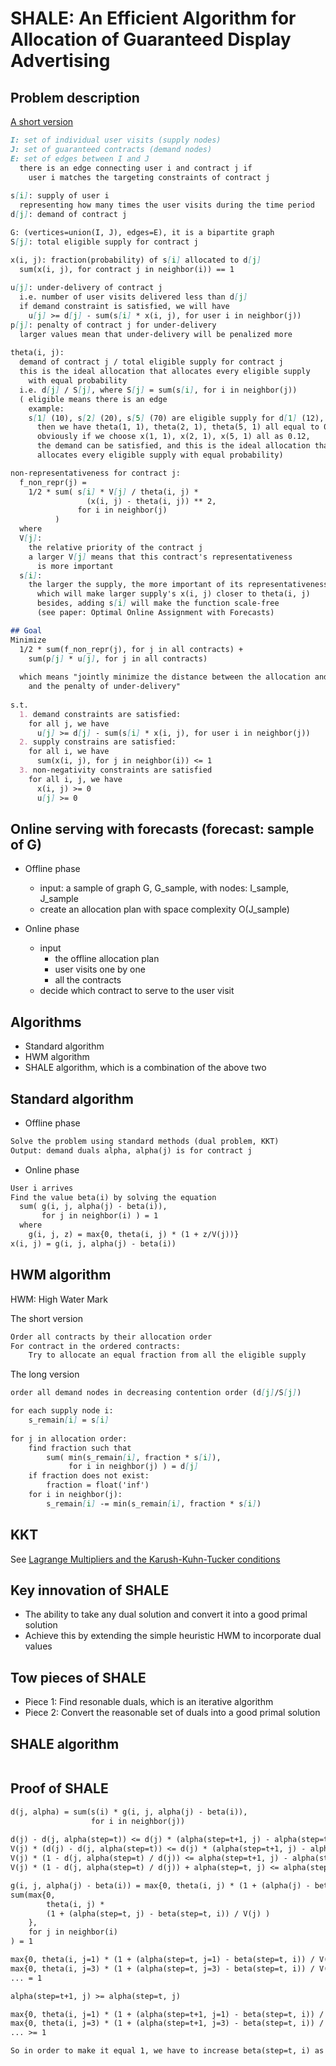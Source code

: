# SHALE: An Efficient Algorithm for Allocation of Guaranteed Display Advertising

## Problem description
[A short version](opt_online_assign_w_f.md#problem-description)
```markdown
I: set of individual user visits (supply nodes)
J: set of guaranteed contracts (demand nodes)
E: set of edges between I and J
  there is an edge connecting user i and contract j if 
    user i matches the targeting constraints of contract j
     
s[i]: supply of user i
  representing how many times the user visits during the time period
d[j]: demand of contract j

G: (vertices=union(I, J), edges=E), it is a bipartite graph
S[j]: total eligible supply for contract j

x(i, j): fraction(probability) of s[i] allocated to d[j]
  sum(x(i, j), for contract j in neighbor(i)) == 1
         
u[j]: under-delivery of contract j
  i.e. number of user visits delivered less than d[j]
  if demand constraint is satisfied, we will have
    u[j] >= d[j] - sum(s[i] * x(i, j), for user i in neighbor(j))
p[j]: penalty of contract j for under-delivery
  larger values mean that under-delivery will be penalized more
        
theta(i, j): 
  demand of contract j / total eligible supply for contract j
  this is the ideal allocation that allocates every eligible supply
    with equal probability
  i.e. d[j] / S[j], where S[j] = sum(s[i], for i in neighbor(j))
  ( eligible means there is an edge
    example:
    s[1] (10), s[2] (20), s[5] (70) are eligible supply for d[1] (12),
      then we have theta(1, 1), theta(2, 1), theta(5, 1) all equal to 0.12
      obviously if we choose x(1, 1), x(2, 1), x(5, 1) all as 0.12,
      the demand can be satisfied, and this is the ideal allocation that
      allocates every eligible supply with equal probability)

non-representativeness for contract j:
  f_non_repr(j) = 
    1/2 * sum( s[i] * V[j] / theta(i, j) * 
                 (x(i, j) - theta(i, j)) ** 2,
               for i in neighbor(j)
          )
  where
  V[j]: 
    the relative priority of the contract j
    a larger V[j] means that this contract's representativeness 
      is more important
  s[i]:
    the larger the supply, the more important of its representativeness,
      which will make larger supply's x(i, j) closer to theta(i, j)
      besides, adding s[i] will make the function scale-free
      (see paper: Optimal Online Assignment with Forecasts)

## Goal
Minimize
  1/2 * sum(f_non_repr(j), for j in all contracts) + 
    sum(p[j] * u[j], for j in all contracts)
    
  which means "jointly minimize the distance between the allocation and its ideal one,
    and the penalty of under-delivery"
    
s.t.
  1. demand constraints are satisfied:
    for all j, we have
      u[j] >= d[j] - sum(s[i] * x(i, j), for user i in neighbor(j))
  2. supply constrains are satisfied:
    for all i, we have
      sum(x(i, j), for j in neighbor(i)) <= 1
  3. non-negativity constraints are satisfied
    for all i, j, we have
      x(i, j) >= 0
      u[j] >= 0
```

## Online serving with forecasts (forecast: sample of G)
- Offline phase
  - input: a sample of graph G, G_sample, with nodes: I_sample, J_sample
  - create an allocation plan with space complexity O(J_sample)
  
- Online phase
  - input
    - the offline allocation plan
    - user visits one by one
    - all the contracts
  - decide which contract to serve to the user visit

## Algorithms
- Standard algorithm
- HWM algorithm
- SHALE algorithm, which is a combination of the above two 

## Standard algorithm
- Offline phase
```markdown
Solve the problem using standard methods (dual problem, KKT)
Output: demand duals alpha, alpha(j) is for contract j
```

- Online phase
```markdown
User i arrives
Find the value beta(i) by solving the equation
  sum( g(i, j, alpha(j) - beta(i)),
       for j in neighbor(i) ) = 1
  where
    g(i, j, z) = max{0, theta(i, j) * (1 + z/V(j))}
x(i, j) = g(i, j, alpha(j) - beta(i))
```

## HWM algorithm
HWM: High Water Mark

The short version
```markdown
Order all contracts by their allocation order 
For contract in the ordered contracts:
    Try to allocate an equal fraction from all the eligible supply
```

The long version
```markdown
order all demand nodes in decreasing contention order (d[j]/S[j])

for each supply node i:
    s_remain[i] = s[i]
    
for j in allocation order:
    find fraction such that 
        sum( min(s_remain[i], fraction * s[i]), 
             for i in neighbor(j) ) = d[j]
    if fraction does not exist:
        fraction = float('inf')
    for i in neighbor(j):
        s_remain[i] -= min(s_remain[i], fraction * s[i])
```

## KKT
See [Lagrange Multipliers and the Karush-Kuhn-Tucker conditions](http://www.csc.kth.se/utbildning/kth/kurser/DD3364/Lectures/KKT.pdf)

## Key innovation of SHALE
- The ability to take any dual solution and convert it into a good primal solution
- Achieve this by extending the simple heuristic HWM to incorporate dual values

## Tow pieces of SHALE
- Piece 1: Find resonable duals, which is an iterative algorithm
- Piece 2: Convert the reasonable set of duals into a good primal solution

## SHALE algorithm
```markdown

```

## Proof of SHALE
```markdown
d(j, alpha) = sum(s(i) * g(i, j, alpha(j) - beta(i)),
                  for i in neighbor(j))
                  
d(j) - d(j, alpha(step=t)) <= d(j) * (alpha(step=t+1, j) - alpha(step=t, j) / V(j)
V(j) * (d(j) - d(j, alpha(step=t)) <= d(j) * (alpha(step=t+1, j) - alpha(step=t, j))
V(j) * (1 - d(j, alpha(step=t) / d(j)) <= alpha(step=t+1, j) - alpha(step=t, j)
V(j) * (1 - d(j, alpha(step=t) / d(j)) + alpha(step=t, j) <= alpha(step=t+1, j)

g(i, j, alpha(j) - beta(i)) = max{0, theta(i, j) * (1 + (alpha(j) - beta(i))/V(j) )}
sum(max{0, 
        theta(i, j) * 
        (1 + (alpha(step=t, j) - beta(step=t, i)) / V(j) ) 
    },
    for j in neighbor(i) 
) = 1

max{0, theta(i, j=1) * (1 + (alpha(step=t, j=1) - beta(step=t, i)) / V(j) ) } +
max{0, theta(i, j=3) * (1 + (alpha(step=t, j=3) - beta(step=t, i)) / V(j) ) } +
... = 1

alpha(step=t+1, j) >= alpha(step=t, j) 

max{0, theta(i, j=1) * (1 + (alpha(step=t+1, j=1) - beta(step=t, i)) / V(j) ) } +
max{0, theta(i, j=3) * (1 + (alpha(step=t+1, j=3) - beta(step=t, i)) / V(j) ) } +
... >= 1

So in order to make it equal 1, we have to increase beta(step=t, i) as beta(step=t+1, i)
```
